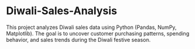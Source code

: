 # Diwali-Sales-Analysis
This project analyzes Diwali sales data using Python (Pandas, NumPy, Matplotlib). The goal is to uncover customer purchasing patterns, spending behavior, and sales trends during the Diwali festive season.
